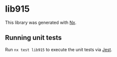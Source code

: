 # lib915

This library was generated with [Nx](https://nx.dev).

## Running unit tests

Run `nx test lib915` to execute the unit tests via [Jest](https://jestjs.io).
